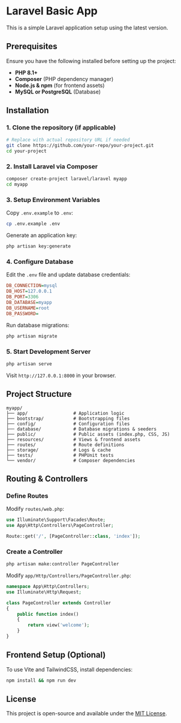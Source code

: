 # Laravel Basic App

This is a simple Laravel application setup using the latest version.

## Prerequisites

Ensure you have the following installed before setting up the project:

- **PHP 8.1+**
- **Composer** (PHP dependency manager)
- **Node.js & npm** (for frontend assets)
- **MySQL or PostgreSQL** (Database)

## Installation

### 1. Clone the repository (if applicable)
```sh
# Replace with actual repository URL if needed
git clone https://github.com/your-repo/your-project.git
cd your-project
```

### 2. Install Laravel via Composer
```sh
composer create-project laravel/laravel myapp
cd myapp
```

### 3. Setup Environment Variables
Copy `.env.example` to `.env`:
```sh
cp .env.example .env
```

Generate an application key:
```sh
php artisan key:generate
```

### 4. Configure Database
Edit the `.env` file and update database credentials:
```ini
DB_CONNECTION=mysql
DB_HOST=127.0.0.1
DB_PORT=3306
DB_DATABASE=myapp
DB_USERNAME=root
DB_PASSWORD=
```
Run database migrations:
```sh
php artisan migrate
```

### 5. Start Development Server
```sh
php artisan serve
```
Visit `http://127.0.0.1:8000` in your browser.

## Project Structure
```
myapp/
├── app/                 # Application logic
├── bootstrap/           # Bootstrapping files
├── config/              # Configuration files
├── database/            # Database migrations & seeders
├── public/              # Public assets (index.php, CSS, JS)
├── resources/           # Views & frontend assets
├── routes/              # Route definitions
├── storage/             # Logs & cache
├── tests/               # PHPUnit tests
└── vendor/              # Composer dependencies
```

## Routing & Controllers

### Define Routes
Modify `routes/web.php`:
```php
use Illuminate\Support\Facades\Route;
use App\Http\Controllers\PageController;

Route::get('/', [PageController::class, 'index']);
```

### Create a Controller
```sh
php artisan make:controller PageController
```
Modify `app/Http/Controllers/PageController.php`:
```php
namespace App\Http\Controllers;
use Illuminate\Http\Request;

class PageController extends Controller
{
    public function index()
    {
        return view('welcome');
    }
}
```

## Frontend Setup (Optional)
To use Vite and TailwindCSS, install dependencies:
```sh
npm install && npm run dev
```

## License
This project is open-source and available under the [MIT License](LICENSE).

